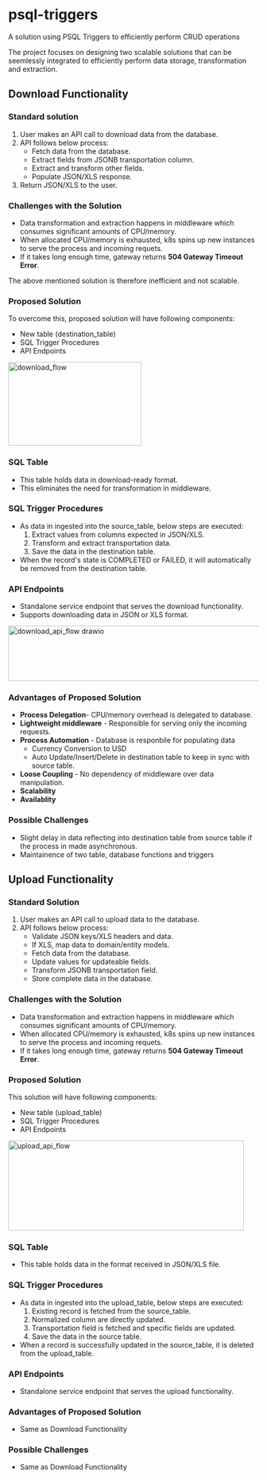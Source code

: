 # psql-triggers
A solution using PSQL Triggers to efficiently perform CRUD operations 

The project focuses on designing two scalable solutions that can be seemlessly integrated to efficiently perform data storage, transformation and extraction.

## Download Functionality

### Standard solution
1. User makes an API call to download data from the database.
2. API follows below process:
   - Fetch data from the database.
   - Extract fields from JSONB transportation column.
   - Extract and transform other fields.
   - Populate JSON/XLS response.
3. Return JSON/XLS to the user.
   
### Challenges with the Solution
- Data transformation and extraction happens in middleware which consumes significant amounts of CPU/memory.
- When allocated CPU/memory is exhausted, k8s spins up new instances to serve the process and incoming requets.
- If it takes long enough time, gateway returns **504 Gateway Timeout Error**.

The above mentioned solution is therefore inefficient and not scalable.

### Proposed Solution
To overcome this, proposed solution will have following components:
- New table (destination_table)
- SQL Trigger Procedures
- API Endpoints
<img width="268" height="168" alt="download_flow" src="https://github.com/user-attachments/assets/20e2db84-8319-4e5f-933a-1e6ffecccfa1" />

### SQL Table
- This table holds data in download-ready format.
- This eliminates the need for transformation in middleware.

### SQL Trigger Procedures
- As data in ingested into the source_table, below steps are executed:
   1. Extract values from columns expected in JSON/XLS.
   2. Transform and extract transportation data.
   3. Save the data in the destination table.
- When the record's state is COMPLETED or FAILED, it will automatically be removed from the destination table.

### API Endpoints
- Standalone service endpoint that serves the download functionality.
- Supports downloading data in JSON or XLS format.
<img width="521" height="111" alt="download_api_flow drawio" src="https://github.com/user-attachments/assets/8025f36d-558b-4be9-bc33-4da563190455" />

### Advantages of Proposed Solution
- **Process Delegation**- CPU/memory overhead is delegated to database.
- **Lightweight middleware** - Responsible for serving only the incoming requests.
- **Process Automation** - Database is responbile for populating data
  - Currency Conversion to USD
  - Auto Update/Insert/Delete in destination table to keep in sync with source table.
- **Loose Coupling** - No dependency of middleware over data manipulation.
- **Scalability**
- **Availablity**
  
### Possible Challenges
- Slight delay in data reflecting into destination table from source table if the process in made asynchronous.
- Maintainence of two table, database functions and triggers

## Upload Functionality

### Standard Solution
1. User makes an API call to upload data to the database.
2. API follows below process:
   - Validate JSON keys/XLS headers and data.
   - If XLS, map data to domain/entity models.
   - Fetch data from the database.
   - Update values for updateable fields.
   - Transform JSONB transportation field.
   - Store complete data in the database.

### Challenges with the Solution
- Data transformation and extraction happens in middleware which consumes significant amounts of CPU/memory.
- When allocated CPU/memory is exhausted, k8s spins up new instances to serve the process and incoming requets.
- If it takes long enough time, gateway returns **504 Gateway Timeout Error**.

### Proposed Solution
This solution will have following components:
- New table (upload_table)
- SQL Trigger Procedures
- API Endpoints

<img width="474" height="181" alt="upload_api_flow" src="https://github.com/user-attachments/assets/641c2822-76aa-4137-9166-ea45c12f9843" />

### SQL Table
- This table holds data in the format received in JSON/XLS file.

### SQL Trigger Procedures
- As data in ingested into the upload_table, below steps are executed:
   1. Existing record is fetched from the source_table.
   2. Normalized column are directly updated.
   3. Transportation field is fetched and specific fields are updated.
   4. Save the data in the source table.
- When a record is successfully updated in the source_table, it is deleted from the upload_table.

### API Endpoints
- Standalone service endpoint that serves the upload functionality.

### Advantages of Proposed Solution
- Same as Download Functionality

### Possible Challenges
- Same as Download Functionality
